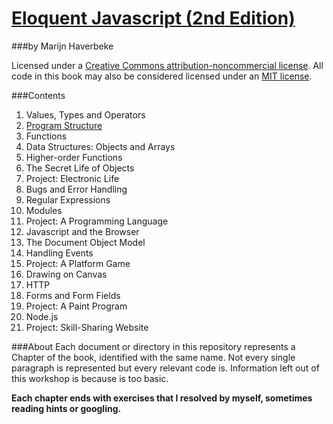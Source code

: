 # [Eloquent Javascript (2nd Edition)](http://eloquentjavascript.net/)
###by Marijn Haverbeke

Licensed under a [Creative Commons attribution-noncommercial license](http://creativecommons.org/licenses/by-nc/3.0/). All code in this book may also be considered licensed under an [MIT license](http://opensource.org/licenses/MIT).

###Contents

1. Values, Types and Operators
2. [Program Structure](https://github.com/drjorgepolanco/eloquent_js/blob/master/program_structure.html)
3. Functions
4. Data Structures: Objects and Arrays
5. Higher-order Functions
6. The Secret Life of Objects
7. Project: Electronic Life
8. Bugs and Error Handling
9. Regular Expressions
10. Modules
11. Project: A Programming Language
12. Javascript and the Browser
13. The Document Object Model
14. Handling Events
15. Project: A Platform Game
16. Drawing on Canvas
17. HTTP
18. Forms and Form Fields
19. Project: A Paint Program
20. Node.js
21. Project: Skill-Sharing Website

###About
Each document or directory in this repository represents a Chapter of the book, identified with the same name. Not every single paragraph is represented but every relevant code is. Information left out of this workshop is because is too basic.

**Each chapter ends with exercises that I resolved by myself, sometimes reading hints or googling.**